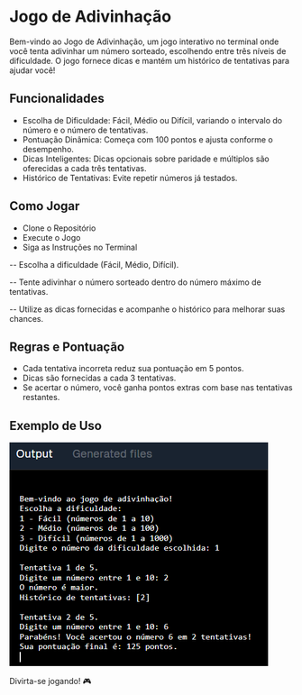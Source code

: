 # Jogo de Adivinhação
Bem-vindo ao Jogo de Adivinhação, um jogo interativo no terminal onde você tenta adivinhar um número sorteado, escolhendo entre três níveis de dificuldade. O jogo fornece dicas e mantém um histórico de tentativas para ajudar você!

## Funcionalidades
- Escolha de Dificuldade: Fácil, Médio ou Difícil, variando o intervalo do número e o número de tentativas.
- Pontuação Dinâmica: Começa com 100 pontos e ajusta conforme o desempenho.
- Dicas Inteligentes: Dicas opcionais sobre paridade e múltiplos são oferecidas a cada três tentativas.
- Histórico de Tentativas: Evite repetir números já testados.
## Como Jogar
- Clone o Repositório
- Execute o Jogo
- Siga as Instruções no Terminal

-- Escolha a dificuldade (Fácil, Médio, Difícil).


-- Tente adivinhar o número sorteado dentro do número máximo de tentativas.


-- Utilize as dicas fornecidas e acompanhe o histórico para melhorar suas chances.

## Regras e Pontuação
- Cada tentativa incorreta reduz sua pontuação em 5 pontos.
- Dicas são fornecidas a cada 3 tentativas.
- Se acertar o número, você ganha pontos extras com base nas tentativas restantes.
  
## Exemplo de Uso

![](images/exemplo.png)

Divirta-se jogando! 🎮
